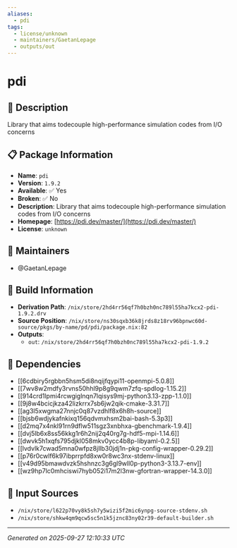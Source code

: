 ```yaml
---
aliases:
  - pdi
tags:
  - license/unknown
  - maintainers/GaetanLepage
  - outputs/out
---
```


# pdi

## 📝 Description

Library that aims todecouple high-performance simulation codes from I/O concerns

## 📋 Package Information

- **Name**: `pdi`
- **Version**: `1.9.2`
- **Available**: ✅ Yes
- **Broken**: ✅ No
- **Description**: Library that aims todecouple high-performance simulation codes from I/O concerns
- **Homepage**: [https://pdi.dev/master/](https://pdi.dev/master/)
- **License**: `unknown`
## 👥 Maintainers

- @GaetanLepage


## 🔧 Build Information

- **Derivation Path**: `/nix/store/2hd4rr56qf7h0bzh0nc789l55ha7kcx2-pdi-1.9.2.drv`
- **Source Position**: `/nix/store/ns30sqxb36k8jrds8z18rv96bpnwc60d-source/pkgs/by-name/pd/pdi/package.nix:82`
- **Outputs**:
  - `out`:  `/nix/store/2hd4rr56qf7h0bzh0nc789l55ha7kcx2-pdi-1.9.2`

## 🔗 Dependencies

- [[6cdbiry5rgbbn5hsm5di8nqijfqypi11-openmpi-5.0.8]]
- [[7wv8w2mdfy3rvns50hhl9p8g9qwm7zfq-spdlog-1.15.2]]
- [[914crd1lpmi4rcwgiglnqn7lqisys9mj-python3.13-zpp-1.1.0]]
- [[9j8w4bcicjkza42lizkrrx7sb6jw2qik-cmake-3.31.7]]
- [[ag3l5xwgma27nnjc0q87vzdhlf8x6h8h-source]]
- [[bjsb6wdjykafnkixq156qdvmxhsm2bai-bash-5.3p3]]
- [[d2mq7x4nkl91rn9dflw511sgz3xnbhxa-gbenchmark-1.9.4]]
- [[dvj5lb6x8ss56kkg1r6h2nij2q40rg7g-hdf5-mpi-1.14.6]]
- [[dwvk5h1xqfs795djkl058mkv0ycc4b8p-libyaml-0.2.5]]
- [[lvdvlk7cwad5mna0wfpz8jllb30jdj1n-pkg-config-wrapper-0.29.2]]
- [[p76r0cwlf6k97ibprrpfd8xw0r8wc3nx-stdenv-linux]]
- [[v49d95bmawdvzk5hshnzc3g6gl9wll0p-python3-3.13.7-env]]
- [[wz9hp7lc0mhciswi7hyb052i17m2l3nw-gfortran-wrapper-14.3.0]]

## 📁 Input Sources

- `/nix/store/l622p70vy8k5sh7y5wizi5f2mic6ynpg-source-stdenv.sh`
- `/nix/store/shkw4qm9qcw5sc5n1k5jznc83ny02r39-default-builder.sh`

---
*Generated on 2025-09-27 12:10:33 UTC*
